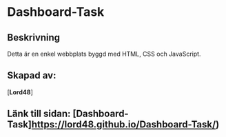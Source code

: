 # Dashboard-Task
## Beskrivning
Detta är en enkel webbplats byggd med HTML, CSS och JavaScript.

## Skapad av:
[**Lord48**]

## Länk till sidan: [Dashboard-Task]https://lord48.github.io/Dashboard-Task/)
 

